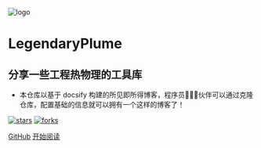 ![logo](_media/logo.png)

# LegendaryPlume

## 分享一些工程热物理的工具库

- 本仓库以基于 docsify 构建的所见即所得博客，程序员👨🏻‍💻伙伴可以通过克隆仓库，配置基础的信息就可以拥有一个这样的博客了！
    
[![stars](https://badgen.net/github/stars/LegendaryPlume/LegendaryPlume.github.io?icon=github&color=4ab8a1)](https://github.com/LegendaryPlume/LegendaryPlume.github.io) [![forks](https://badgen.net/github/forks/LegendaryPlume/LegendaryPlume.github.io?icon=github&color=4ab8a1)](https://github.com/LegendaryPlume/LegendaryPlume.github.io) 

[GitHub](<https://github.com/LegendaryPlume/LegendaryPlume.github.io>)
[开始阅读](first.md)
